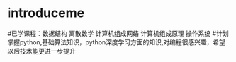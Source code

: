 # introduceme
#已学课程：数据结构 离散数学 计算机组成网络 计算机组成原理 操作系统
#计划掌握python,基础算法知识，python深度学习方面的知识,对编程很感兴趣，希望以后技术能更进一步提升
